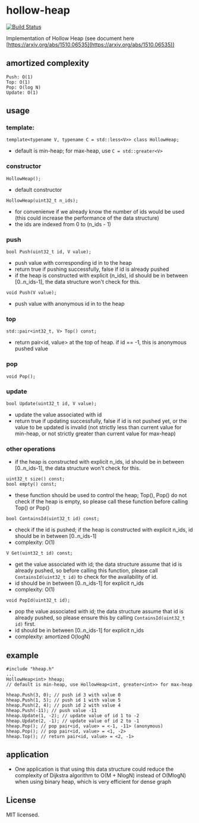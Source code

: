 # hollow-heap
[![Build Status](https://travis-ci.org/hovinhthinh/hollow-heap.svg?branch=master)](https://travis-ci.org/hovinhthinh/hollow-heap)

Implementation of Hollow Heap (see document here [https://arxiv.org/abs/1510.06535](https://arxiv.org/abs/1510.06535))
## amortized complexity
```
Push: O(1)
Top: O(1)
Pop: O(log N)
Update: O(1)
```
## usage
### template:
```
template<typename V, typename C = std::less<V>> class HollowHeap; 
```
* default is min-heap; for max-heap, use `C = std::greater<V>`
### constructor
```
HollowHeap();
```
* default constructor
```
HollowHeap(uint32_t n_ids);
```
* for convenienve if we already know the number of ids would be used (this could increase the performance of the data structure)
* the ids are indexed from 0 to (n_ids - 1)
### push
```
bool Push(uint32_t id, V value);
```
* push value with corresponding id in to the heap
* return true if pushing successfully, false if id is already pushed
* if the heap is constructed with explicit (n_ids), id should be in between [0..n_ids-1], the data structure won't check for this.
```
void Push(V value);
```
* push value with anonymous id in to the heap
### top
```
std::pair<int32_t, V> Top() const;
```
* return pair<id, value> at the top of heap. if id == -1, this is anonymous pushed value
### pop
```
void Pop();
```
### update
```
bool Update(uint32_t id, V value);
```
* update the value associated with id
* return true if updating successfully, false if id is not pushed yet, or the value to be updated is invalid (not strictly less than current value for min-heap, or not strictly greater than current value for max-heap)
### other operations
* if the heap is constructed with explicit n_ids, id should be in between [0..n_ids-1], the data structure won't check for this.
```
uint32_t size() const;
bool empty() const;
```
* these function should be used to control the heap; Top(), Pop() do not check if the heap is empty, so please call these function before calling Top() or Pop()
```
bool ContainsId(uint32_t id) const;
```
* check if the id is pushed; if the heap is constructed with explicit n_ids, id should be in between [0..n_ids-1]
* complexity: O(1)
```
V Get(uint32_t id) const;
```
* get the value associated with id; the data structure assume that id is already pushed, so before calling this function, please call `ContainsId(uint32_t id)` to check for the availability of id.
* id should be in between [0..n_ids-1] for explicit n_ids
* complexity: O(1)
```
void PopId(uint32_t id);
```
* pop the value associated with id; the data structure assume that id is already pushed, so please ensure this by calling `ContainsId(uint32_t id)` first.
* id should be in between [0..n_ids-1] for explicit n_ids
* complexity: amortized O(logN)
## example
```
#include "hheap.h"
...
HollowHeap<int> hheap; 
// default is min-heap, use HollowHeap<int, greater<int>> for max-heap

hheap.Push(3, 0); // push id 3 with value 0
hheap.Push(1, 5); // push id 1 with value 5
hheap.Push(2, 4); // push id 2 with value 4
hheap.Push(-11); // push value -11
hheap.Update(1, -2); // update value of id 1 to -2
hheap.Update(2, -1); // update value of id 2 to -1
hheap.Pop(); // pop pair<id, value> = <-1, -11> (anonymous)
hheap.Pop(); // pop pair<id, value> = <1, -2>
hheap.Top(); // return pair<id, value> = <2, -1>
```
## application
* One application is that using this data structure could reduce the complexity of Dijkstra algorithm to O(M + NlogN) instead of O(MlogN) when using binary heap, which is very efficient for dense graph

## License

MIT licensed.